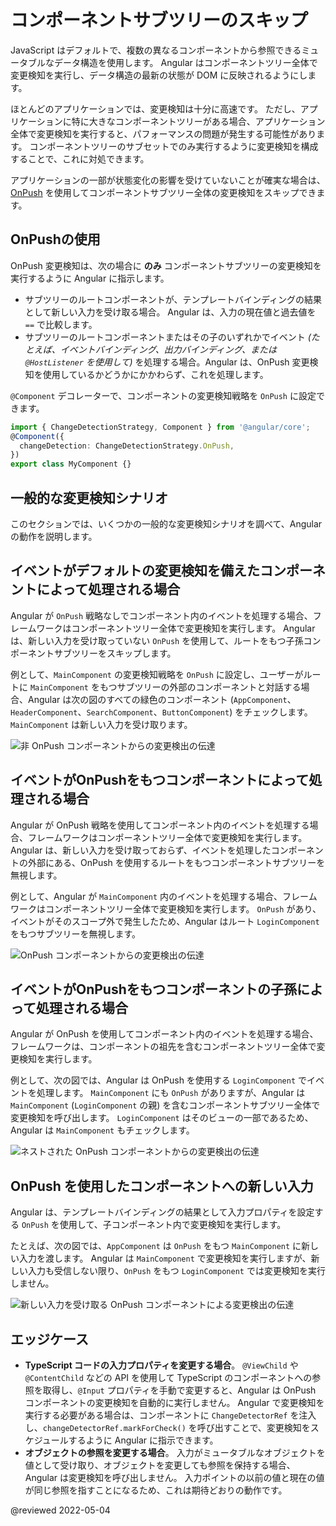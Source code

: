 # コンポーネントサブツリーのスキップ

JavaScript はデフォルトで、複数の異なるコンポーネントから参照できるミュータブルなデータ構造を使用します。 Angular はコンポーネントツリー全体で変更検知を実行し、データ構造の最新の状態が DOM に反映されるようにします。

ほとんどのアプリケーションでは、変更検知は十分に高速です。 ただし、アプリケーションに特に大きなコンポーネントツリーがある場合、アプリケーション全体で変更検知を実行すると、パフォーマンスの問題が発生する可能性があります。 コンポーネントツリーのサブセットでのみ実行するように変更検知を構成することで、これに対処できます。

アプリケーションの一部が状態変化の影響を受けていないことが確実な場合は、[OnPush](https://angular.io/api/core/ChangeDetectionStrategy) を使用してコンポーネントサブツリー全体の変更検知をスキップできます。


## OnPushの使用

OnPush 変更検知は、次の場合に **のみ** コンポーネントサブツリーの変更検知を実行するように Angular に指示します。
* サブツリーのルートコンポーネントが、テンプレートバインディングの結果として新しい入力を受け取る場合。 Angular は、入力の現在値と過去値を `==` で比較します。
* サブツリーのルートコンポーネントまたはその子のいずれかでイベント _(たとえば、イベントバインディング、出力バインディング、または `@HostListener` を使用して)_ を処理する場合。Angular は、OnPush 変更検知を使用しているかどうかにかかわらず、これを処理します。

`@Component` デコレーターで、コンポーネントの変更検知戦略を `OnPush` に設定できます。

```ts
import { ChangeDetectionStrategy, Component } from '@angular/core';
@Component({
  changeDetection: ChangeDetectionStrategy.OnPush,
})
export class MyComponent {}
```

## 一般的な変更検知シナリオ

このセクションでは、いくつかの一般的な変更検知シナリオを調べて、Angular の動作を説明します。

## イベントがデフォルトの変更検知を備えたコンポーネントによって処理される場合

Angular が `OnPush` 戦略なしでコンポーネント内のイベントを処理する場合、フレームワークはコンポーネントツリー全体で変更検知を実行します。 Angular は、新しい入力を受け取っていない `OnPush` を使用して、ルートをもつ子孫コンポーネントサブツリーをスキップします。

例として、`MainComponent` の変更検知戦略を `OnPush` に設定し、ユーザーがルートに `MainComponent` をもつサブツリーの外部のコンポーネントと対話する場合、Angular は次の図のすべての緑色のコンポーネント (`AppComponent`、`HeaderComponent`、`SearchComponent`、`ButtonComponent`) をチェックします。 `MainComponent` は新しい入力を受け取ります。

<div class="lightbox">
  <img alt="非 OnPush コンポーネントからの変更検出の伝達" src="generated/images/guide/change-detection/event-trigger.svg">
</div>

## イベントがOnPushをもつコンポーネントによって処理される場合

Angular が OnPush 戦略を使用してコンポーネント内のイベントを処理する場合、フレームワークはコンポーネントツリー全体で変更検知を実行します。 Angular は、新しい入力を受け取っておらず、イベントを処理したコンポーネントの外部にある、OnPush を使用するルートをもつコンポーネントサブツリーを無視します。

例として、Angular が `MainComponent` 内のイベントを処理する場合、フレームワークはコンポーネントツリー全体で変更検知を実行します。 `OnPush` があり、イベントがそのスコープ外で発生したため、Angular はルート `LoginComponent` をもつサブツリーを無視します。

<div class="lightbox">
  <img alt="OnPush コンポーネントからの変更検出の伝達" src="generated/images/guide/change-detection/on-push-trigger.svg">
</div>

## イベントがOnPushをもつコンポーネントの子孫によって処理される場合

Angular が OnPush を使用してコンポーネント内のイベントを処理する場合、フレームワークは、コンポーネントの祖先を含むコンポーネントツリー全体で変更検知を実行します。

例として、次の図では、Angular は OnPush を使用する `LoginComponent` でイベントを処理します。 `MainComponent` にも `OnPush` がありますが、Angular は `MainComponent` (`LoginComponent` の親) を含むコンポーネントサブツリー全体で変更検知を呼び出します。 `LoginComponent` はそのビューの一部であるため、Angular は `MainComponent` もチェックします。

<div class="lightbox">
  <img alt="ネストされた OnPush コンポーネントからの変更検出の伝達" src="generated/images/guide/change-detection/leaf-trigger.svg">
</div>

## OnPush を使用したコンポーネントへの新しい入力

Angular は、テンプレートバインディングの結果として入力プロパティを設定する `OnPush` を使用して、子コンポーネント内で変更検知を実行します。

たとえば、次の図では、`AppComponent` は `OnPush` をもつ `MainComponent` に新しい入力を渡します。 Angular は `MainComponent` で変更検知を実行しますが、新しい入力も受信しない限り、`OnPush` をもつ `LoginComponent` では変更検知を実行しません。

<div class="lightbox">
  <img alt="新しい入力を受け取る OnPush コンポーネントによる変更検出の伝達" src="generated/images/guide/change-detection/on-push-input.svg">
</div>

## エッジケース

* **TypeScript コードの入力プロパティを変更する場合**。 `@ViewChild` や `@ContentChild` などの API を使用して TypeScript のコンポーネントへの参照を取得し、`@Input` プロパティを手動で変更すると、Angular は OnPush コンポーネントの変更検知を自動的に実行しません。 Angular で変更検知を実行する必要がある場合は、コンポーネントに `ChangeDetectorRef` を注入し、`changeDetectorRef.markForCheck()` を呼び出すことで、変更検知をスケジュールするように Angular に指示できます。
* **オブジェクトの参照を変更する場合**。 入力がミュータブルなオブジェクトを値として受け取り、オブジェクトを変更しても参照を保持する場合、Angular は変更検知を呼び出しません。 入力ポイントの以前の値と現在の値が同じ参照を指すことになるため、これは期待どおりの動作です。

@reviewed 2022-05-04
